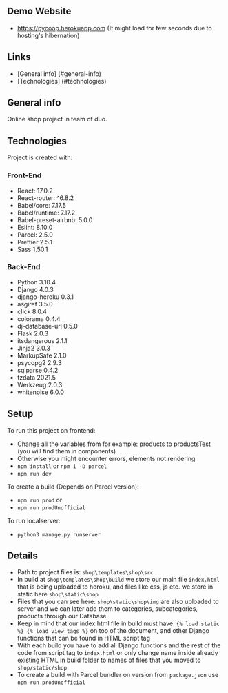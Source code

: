 ## Demo Website
* https://pycoop.herokuapp.com (It might load for few seconds due to hosting's hibernation)
## Links
* [General info] (#general-info)
* [Technologies] (#technologies)
## General info
Online shop project in team of duo.

## Technologies
Project is created with:
### Front-End
* React: 17.0.2
* React-router: ^6.8.2
* Babel/core: 7.17.5
* Babel/runtime: 7.17.2
* Babel-preset-airbnb: 5.0.0
* Eslint: 8.10.0
* Parcel: 2.5.0
* Prettier 2.5.1
* Sass 1.50.1
### Back-End
* Python 3.10.4
* Django 4.0.3
* django-heroku 0.3.1
* asgiref 3.5.0
* click 8.0.4
* colorama 0.4.4
* dj-database-url 0.5.0
* Flask 2.0.3
* itsdangerous 2.1.1
* Jinja2 3.0.3
* MarkupSafe 2.1.0
* psycopg2 2.9.3
* sqlparse 0.4.2
* tzdata 2021.5
* Werkzeug 2.0.3
* whitenoise 6.0.0
## Setup
To run this project on frontend:
* Change all the variables from for example: products to productsTest (you will find them in components)
* Otherwise you might encounter errors, elements not rendering
* ```npm install``` or ```npm i -D parcel```
* ```npm run dev```

To create a build (Depends on Parcel version):
* ```npm run prod```
or 
* ```npm run prodUnofficial```

To run localserver:
* ```python3 manage.py runserver```
## Details
* Path to project files is: ```shop\templates\shop\src```
* In build at ```shop\templates\shop\build``` we store our main file ```index.html``` that is being uploaded to heroku, and files like css, js etc. we store in static here ```shop\static\shop```
* Files that you can see here: ```shop\static\shop\img``` are also uploaded to server and we can later add them to categories, subcategories, products through our Database
* Keep in mind that our index.html file in build must have: ```{% load static %} {% load view_tags %}``` on top of the document, and other Django functions that can be found in HTML script tag
* With each build you have to add all Django functions and the rest of the code from script tag to ```index.html``` or only change name inside already existing HTML in build folder to names of files that you moved to ```shop/static/shop```
* To create a build with Parcel bundler on version from ```package.json``` use ```npm run prodUnofficial```





